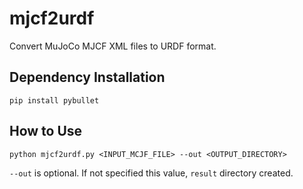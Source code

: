 # mjcf2urdf

Convert MuJoCo MJCF XML files to URDF format.

## Dependency Installation

```
pip install pybullet
```

## How to Use

```
python mjcf2urdf.py <INPUT_MCJF_FILE> --out <OUTPUT_DIRECTORY>
```

```--out``` is optional. If not specified this value, `result` directory created.
